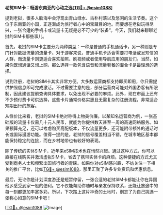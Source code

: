 **老挝SIM卡：畅游东南亚的心动之选[[TG💪+ @esim1088](https://t.me/s/esim1088)]**

提到老挝，很多人脑海中会浮现出青山绿水、古朴村落以及悠闲的生活节奏。这个位于东南亚的小国，正逐渐成为旅行者心中的宝藏目的地。而要想在老挝玩得尽兴，一张合适的手机卡或流量卡无疑是必不可少的“装备”。今天，我们就来聊聊老挝的SIM卡那些事儿。

首先，老挝的SIM卡主要分为两种类型：一种是普通的手机通话卡，另一种则是专门针对数据流量的流量卡。对于游客来说，普通手机卡适合需要打电话或发短信的人群，而流量卡则更适合喜欢拍照、刷视频或者使用导航应用的朋友们。当然，如果你既想通话又想上网，那么选择一款包含语音和流量套餐的混合卡是最理想的选择。

说到注册，老挝的SIM卡其实非常方便。大多数运营商都支持即买即用，你只需提供护照信息即可完成激活。不过需要注意的是，部分运营商可能对外国游客有所限制，因此建议提前查询具体要求，以免出现不必要的麻烦。此外，现在市面上还有不少预付费卡可供选择，这些卡片通常价格实惠且无需复杂的注册流程，非常适合短期出行的旅客。

从性价比来看，老挝的SIM卡绝对称得上物美价廉。以某知名运营商为例，一张基础版的流量卡仅需几十元人民币，就能为你提供数天甚至一周的高速网络服务。如果预算充足，还可以考虑购买高配版本，不仅流量更多，还可能附带额外的通话时长或国际漫游功能。值得一提的是，老挝的信号覆盖相当不错，在城市地区基本都能保持稳定的连接，而在乡村地带也有较好的表现。

除了传统的实体SIM卡，近年来eSIM技术也在悄然兴起。通过这种方式，你可以直接在线购买并激活虚拟SIM卡，省去了携带实体卡的麻烦。这种便捷的方式尤其受到商务人士和频繁出国旅行者的青睐。如果你对eSIM感兴趣，不妨关注一下相关的推广平台，比如[TG💪+ @esim1088](https://t.me/s/esim1088)，那里汇聚了许多专业资讯和优惠信息。

最后，无论你是计划深度游还是短暂停留，一张合适的老挝SIM卡都能让你在异国他乡感受到家一般的便利。它不仅能帮助你随时与亲友保持联系，还能让旅途中的每一刻都更加丰富多彩。所以，下次踏上这片神奇的土地时，别忘了为自己挑选一张称心如意的SIM卡吧！

[[TG💪+ @esim1088](https://t.me/s/esim1088) ![Image](https://i.postimg.cc/4NQfJmqS/Snipaste-2025-05-13-00-14-12.png)]